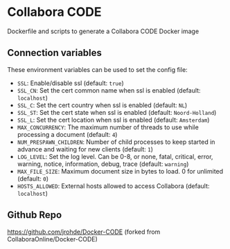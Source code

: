 # Collabora CODE
Dockerfile and scripts to generate a Collabora CODE Docker image

Connection variables
--------------------

These environment variables can be used to set the config file:

* `SSL`:  Enable/disable ssl (default: `true`) 
* `SSL_CN`: Set the cert common name when ssl is enabled  (default: `localhost`)
* `SSL_C`:  Set the cert country when ssl is enabled (default: `NL`)
* `SSL_ST`: Set the cert state when ssl is enabled (default: `Noord-Holland`)
* `SSL_L`:  Set the cert location when ssl is enabled (default: `Amsterdam`)
* `MAX_CONCURRENCY`: The maximum number of threads to use while processing a document (default: `4`)
* `NUM_PRESPAWN_CHILDREN`: Number of child processes to keep started in advance and waiting for new clients (default: `1`)
* `LOG_LEVEL`: Set the log level. Can be 0-8, or none, fatal, critical, error, warning, notice, information, debug, trace (default: `warning`)
* `MAX_FILE_SIZE`: Maximum document size in bytes to load. 0 for unlimited (default: `0`)
* `HOSTS_ALLOWED`: External hosts allowed to access Collabora (default: `localhost`)

Github Repo
-----------

https://github.com/jrohde/Docker-CODE (forked from CollaboraOnline/Docker-CODE)
